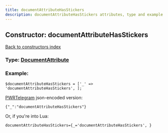 ```yaml
---
title: documentAttributeHasStickers
description: documentAttributeHasStickers attributes, type and example
---
```

## Constructor: documentAttributeHasStickers  
[Back to constructors index](index.md)






### Type: [DocumentAttribute](../types/DocumentAttribute.md)


### Example:

```
$documentAttributeHasStickers = ['_' => 'documentAttributeHasStickers', ];
```  

[PWRTelegram](https://pwrtelegram.xyz) json-encoded version:

```
{"_":"documentAttributeHasStickers"}
```


Or, if you're into Lua:  


```
documentAttributeHasStickers={_='documentAttributeHasStickers', }

```


